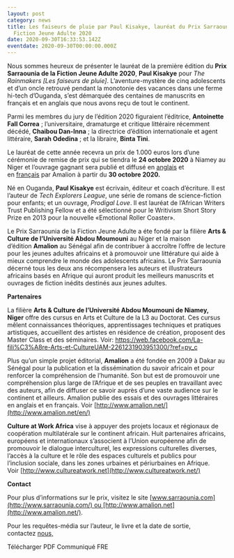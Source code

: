 ```yaml
---
layout: post
category: news
title: Les faiseurs de pluie par Paul Kisakye, lauréat du Prix Sarraounia de la
  Fiction Jeune Adulte 2020
date: 2020-09-30T16:33:53.142Z
eventdate: 2020-09-30T00:00:00.000Z
---
```

Nous sommes heureux de présenter le lauréat de la première édition du **Prix Sarraounia de la Fiction Jeune Adulte 2020**, **Paul Kisakye** pour *The Rainmakers \[Les faiseurs de pluie]*. L’aventure-mystère de cinq adolescents et d’un oncle retrouvé pendant la monotonie des vacances dans une ferme hi-tech d’Ouganda, s’est démarquée des centaines de manuscrits en français et en anglais que nous avons reçu de tout le continent.

Parmi les membres du jury de l’édition 2020 figuraient l’éditrice, **Antoinette Fall Correa** ; l’universitaire, dramaturge et critique littéraire récemment décédé, **Chaibou Dan-Inna** ; la directrice d’édition internationale et agent littéraire, **Sarah Odedina** ; et la libraire, **Binta Tini**.

Le lauréat de cette année recevra un prix de 1.000 euros lors d’une cérémonie de remise de prix qui se tiendra le **24 octobre 2020** à Niamey au Niger et l’ouvrage gagnant sera publié et diffusé en [anglais](http://www.amalion.net/catalogue_en/item/the_rainmakers/ "The Rainmakers") et en [français](http://www.amalion.net/catalogue_en/item/les_faiseurs_de_pluie/ "Les faiseurs de pluie") par Amalion à partir du **30 octobre 2020.**

Né en Ouganda, **Paul Kisakye** est écrivain, éditeur et coach d’écriture. Il est l’auteur de *Tech Explorers League*, une série de romans de science-fiction pour enfants; et un ouvrage, *Prodigal Love*. Il est lauréat de l’African Writers Trust Publishing Fellow et a été sélectionné pour le Writivism Short Story Prize en 2013 pour la nouvelle «Emotional Roller Coaster».

Le Prix Sarraounia de la Fiction Jeune Adulte a éte fondé par la filière **Arts & Culture de l’Université Abdou Moumouni** au Niger et la maison d’édition **Amalion** au Sénégal afin de contribuer à accroître l’offre de lecture pour les jeunes adultes africains et à promouvoir une littérature qui aide à mieux comprendre le monde des adolescents africains. Le Prix Sarraounia décerné tous les deux ans récompensera les auteurs et illustrateurs africains basés en Afrique qui auront produit les meilleurs manuscrits et ouvrages de fiction inédits destinés aux jeunes adultes.

**Partenaires**

La filière **Arts & Culture de l’Université Abdou Moumouni de Niamey, Niger** offre des cursus en Arts et Culture de la L3 au Doctorat. Ces cursus mêlent connaissances théoriques, apprentissages techniques et pratiques artistiques, accueillent des artistes en résidence de création, proposent des Master Class et des séminaires. Voir: <https://web.facebook.com/La-fili%C3%A8re-Arts-et-CultureUAM-2261231903951300/?ref=py_c>

Plus qu’un simple projet éditorial, **Amalion** a été fondée en 2009 à Dakar au Sénégal pour la publication et la dissémination du savoir africain et pour renforcer la compréhension de l’humanité. Son but est de promouvoir une compréhension plus large de l’Afrique et de ses peuples en travaillant avec des auteurs, afin de diffuser ce savoir auprès d’une vaste audience sur le continent et ailleurs. Amalion publie des essais et des ouvrages littéraires en anglais et en français. Voir [http://www.amalion.net/](http://www.amalion.net/en/)

**Culture at Work Africa** vise à appuyer des projets locaux et régionaux de coopération multilatérale sur le continent africain. Huit partenaires africains, européens et internationaux s’associent à l’Union européenne afin de promouvoir le dialogue interculturel, les expressions culturelles diverses, l’accès à la culture et le rôle des espaces culturels et publics pour l’inclusion sociale, dans les zones urbaines et périurbaines en Afrique. Voir [http://www.cultureatwork.net](http://www.cultureatwork.net/)

**Contact**

Pour plus d’informations sur le prix, visitez le site [www.sarraounia.com](http://www.sarraounia.com/) ou [http://www.amalion.net](http://www.amalion.net/).

Pour les requêtes-média sur l’auteur, le livre et la date de sortie, contactez [nous,](http://sarraounia.com/fr/contact-2/ "Prix Sarraounia ") 

Télécharger PDF Communiqué FRE